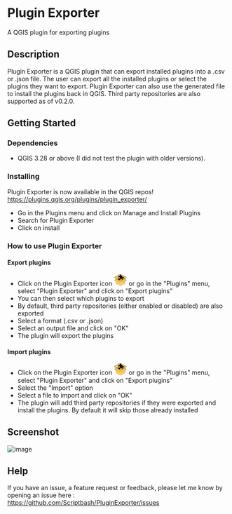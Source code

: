 # Plugin Exporter
A QGIS plugin for exporting plugins

## Description

Plugin Exporter is a QGIS plugin that can export installed plugins into a .csv or .json file. The user can export all the installed plugins or select the plugins they want to export.
Plugin Exporter can also use the generated file to install the plugins back in QGIS. Third party repositories are also supported as of v0.2.0.

## Getting Started

### Dependencies

* QGIS 3.28 or above (I did not test the plugin with older versions).

### Installing
Plugin Exporter is now available in the QGIS repos! https://plugins.qgis.org/plugins/plugin_exporter/
* Go in the Plugins menu and click on Manage and Install Plugins
* Search for Plugin Exporter
* Click on install

### How to use Plugin Exporter
#### Export plugins
* Click on the Plugin Exporter icon <img src="https://github.com/Scriptbash/PluginExporter/blob/main/plugin_exporter/icon.png?raw=true" alt="drawing" width="30"/> or go in the "Plugins" menu, select "Plugin Exporter" and click on "Export plugins"
* You can then select which plugins to export
* By default, third party repositories (either enabled or disabled) are also exported
* Select a format (.csv or .json)
* Select an output file and click on "OK"
* The plugin will export the plugins

#### Import plugins
* Click on the Plugin Exporter icon <img src="https://github.com/Scriptbash/PluginExporter/blob/main/plugin_exporter/icon.png?raw=true" alt="drawing" width="30"/> or go in the "Plugins" menu, select "Plugin Exporter" and click on "Export plugins"
* Select the "Import" option
* Select a file to import and click on "OK"
* The plugin will add third party repositories if they were exported and install the plugins. By default it will skip those already installed

## Screenshot
![image](https://github.com/Scriptbash/PluginExporter/assets/98601298/4b92a3da-2cab-448c-865b-0949eeef5f3f)


## Help

If you have an issue, a feature request or feedback, please let me know by opening an issue here : https://github.com/Scriptbash/PluginExporter/issues
